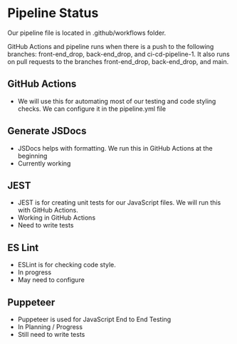 # Pipeline Status

Our pipeline file is located in .github/workflows folder.

GitHub Actions and pipeline runs when there is a push to the following branches: front-end_drop, back-end_drop, and ci-cd-pipeline-1. It also runs on pull requests to the branches front-end_drop, back-end_drop, and main.


## GitHub Actions
- We will use this for automating most of our testing and code styling checks. We can configure it in the pipeline.yml file


## Generate JSDocs
- JSDocs helps with formatting. We run this in GitHub Actions at the beginning
- Currently working


## JEST
- JEST is for creating unit tests for our JavaScript files. We will run this with GitHub Actions.
- Working in GitHub Actions
- Need to write tests


## ES Lint
- ESLint is for checking code style.
- In progress
- May need to configure


## Puppeteer
- Puppeteer is used for JavaScript End to End Testing
- In Planning / Progress
- Still need to write tests
